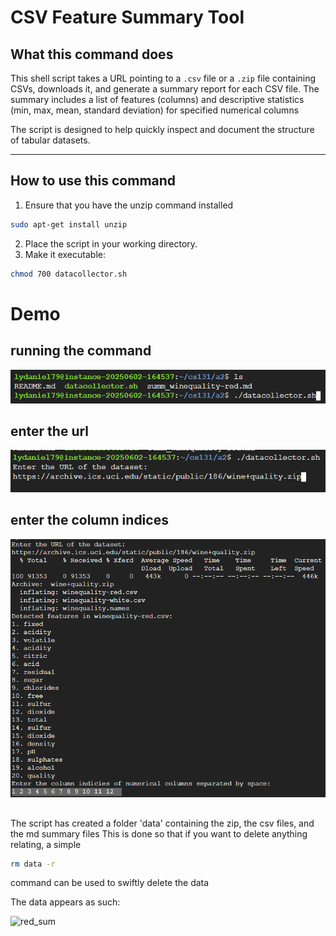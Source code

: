 # CSV Feature Summary Tool

## What this command does

This shell script takes a URL pointing to a `.csv` file or a `.zip` file containing CSVs, downloads it, and generate a summary report for each CSV file. The summary includes a list of features (columns) and descriptive statistics (min, max, mean, standard deviation) for specified numerical columns

The script is designed to help quickly inspect and document the structure of tabular datasets.

---

## How to use this command
1. Ensure that you have the unzip command installed

```bash
sudo apt-get install unzip
```

2. Place the script in your working directory.
2. Make it executable:

```bash
chmod 700 datacollector.sh
```

# Demo

## running the command
![run_command](images/img1.png)

## enter the url
![enter_url](images/enter_url.png)

## enter the column indices
![col_index](images/col_index.png)

##
The script has created a folder 'data' containing the zip, the csv files, and the md summary files
This is done so that if you want to delete anything relating, a simple
```bash
rm data -r
```
command can be used to swiftly delete the data

The data appears as such:

![red_sum](images/red_sum.png)
